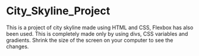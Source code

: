 # City_Skyline_Project
This is a project of city skyline made using HTML and CSS, Flexbox has also been used. This is completely made only by using divs, CSS variables and gradients. Shrink the size of the screen on your computer to see the changes.

